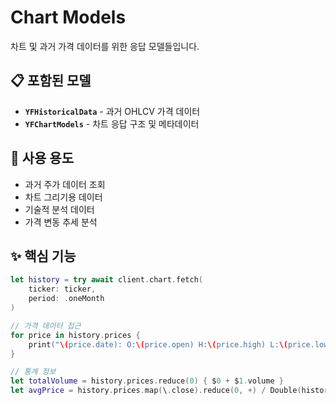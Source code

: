 # Chart Models

차트 및 과거 가격 데이터를 위한 응답 모델들입니다.

## 📋 포함된 모델

- **`YFHistoricalData`** - 과거 OHLCV 가격 데이터
- **`YFChartModels`** - 차트 응답 구조 및 메타데이터

## 🎯 사용 용도

- 과거 주가 데이터 조회
- 차트 그리기용 데이터
- 기술적 분석 데이터
- 가격 변동 추세 분석

## ✨ 핵심 기능

```swift
let history = try await client.chart.fetch(
    ticker: ticker, 
    period: .oneMonth
)

// 가격 데이터 접근
for price in history.prices {
    print("\(price.date): O:\(price.open) H:\(price.high) L:\(price.low) C:\(price.close)")
}

// 통계 정보
let totalVolume = history.prices.reduce(0) { $0 + $1.volume }
let avgPrice = history.prices.map(\.close).reduce(0, +) / Double(history.prices.count)
```